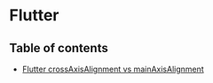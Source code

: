# Flutter

## Table of contents

- [Flutter crossAxisAlignment vs mainAxisAlignment](lib/FluttercrossAxisAlignmentvsmainAxisAlignment.md)
